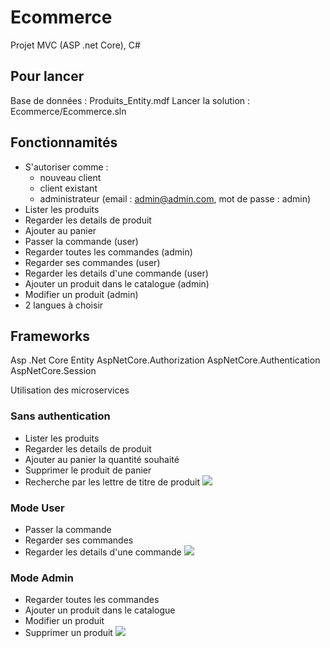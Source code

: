 # Ecommerce

Projet MVC (ASP .net Core), C#

## Pour lancer
Base de données : Produits_Entity.mdf
Lancer la solution : Ecommerce/Ecommerce.sln

## Fonctionnamités
* S'autoriser comme :
	- nouveau client
	- client existant
	- administrateur (email : admin@admin.com, mot de passe : admin)
* Lister les produits
* Regarder les details de produit
* Ajouter au panier
* Passer la commande (user)
* Regarder toutes les commandes (admin)
* Regarder ses commandes (user)
* Regarder les details d'une commande (user)
* Ajouter un produit dans le catalogue (admin)
* Modifier un produit (admin)
* 2 langues à choisir

## Frameworks
Asp .Net Core
Entity
AspNetCore.Authorization
AspNetCore.Authentication
AspNetCore.Session

Utilisation des microservices

### Sans authentication
- Lister les produits
- Regarder les details de produit
- Ajouter au panier la quantité souhaité
- Supprimer le produit de panier
- Recherche par les lettre de titre de produit
![](/gif/show.gif)

### Mode User
- Passer la commande
- Regarder ses commandes
- Regarder les details d'une commande
![](/gif/show_user.gif)

### Mode Admin
- Regarder toutes les commandes
- Ajouter un produit dans le catalogue
- Modifier un produit
- Supprimer un produit
![](/gif/show_admin.gif)